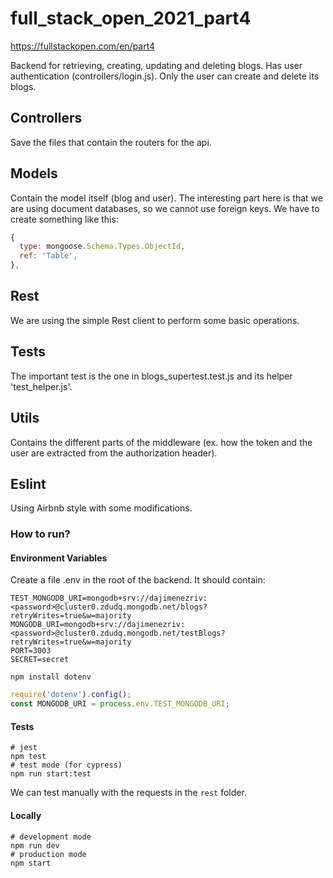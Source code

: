 # full_stack_open_2021_part4

https://fullstackopen.com/en/part4
 
Backend for retrieving, creating, updating and deleting blogs. Has user authentication (controllers/login.js).
Only the user can create and delete its blogs.

## Controllers
Save the files that contain the routers for the api.

## Models
Contain the model itself (blog and user). The interesting part here is that we are using document databases,
so we cannot use foreign keys. We have to create something like this:

```javascript
{
  type: mongoose.Schema.Types.ObjectId,
  ref: 'Table',
},
```

## Rest
We are using the simple Rest client to perform some basic operations.

## Tests
The important test is the one in blogs_supertest.test.js and its helper 'test_helper.js'.

## Utils
Contains the different parts of the middleware (ex. how the token and the user are extracted from the authorization header).

## Eslint
Using Airbnb style with some modifications.

### How to run?

#### Environment Variables

Create a file .env in the root of the backend. It should contain:

```
TEST_MONGODB_URI=mongodb+srv://dajimenezriv:<password>@cluster0.zdudq.mongodb.net/blogs?retryWrites=true&w=majority
MONGODB_URI=mongodb+srv://dajimenezriv:<password>@cluster0.zdudq.mongodb.net/testBlogs?retryWrites=true&w=majority
PORT=3003
SECRET=secret
```

```
npm install dotenv
```

```javascript
require('dotenv').config();
const MONGODB_URI = process.env.TEST_MONGODB_URI;
```

#### Tests

```console
# jest
npm test
# test mode (for cypress)
npm run start:test
```

We can test manually with the requests in the `rest` folder.

#### Locally

```console
# development mode
npm run dev
# production mode
npm start
```
